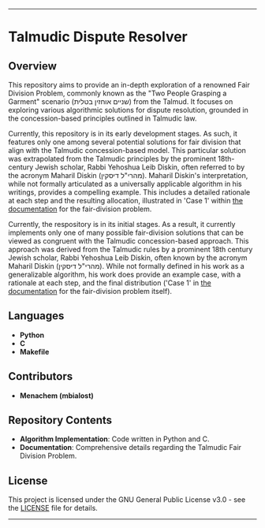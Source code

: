 
---

# Talmudic Dispute Resolver

## Overview
This repository aims to provide an in-depth exploration of a renowned Fair Division Problem, commonly known as the "Two People Grasping a Garment" scenario (שניים אוחזין בטלית) from the Talmud. It focuses on exploring various algorithmic solutions for dispute resolution, grounded in the concession-based principles outlined in Talmudic law. 

Currently, this repository is in its early development stages. As such, it features only one among several potential solutions for fair division that align with the Talmudic concession-based model. This particular solution was extrapolated from the Talmudic principles by the prominent 18th-century Jewish scholar, Rabbi Yehoshua Leib Diskin, often referred to by the acronym Maharil Diskin (מהרי"ל דיסקין). Maharil Diskin's interpretation, while not formally articulated as a universally applicable algorithm in his writings, provides a compelling example. This includes a detailed rationale at each step and the resulting allocation, illustrated in 'Case 1' within [the documentation](once_upon_a_talit.md) for the fair-division problem.

Currently, the respository is in its initial stages. As a result, it currently implements only one of many possible fair-division solutions that can be viewed as congruent with the Talmudic concession-based approach. This approach was derived from the Talmudic rules by a prominent 18th century Jewish scholar, Rabbi Yehoshua Leib Diskin, often known by the acronym Maharil Diskin (מהרי"ל דיסקין). While not formally defined in his work as a generalizable algorithm, his work does provide an example case, with a rationale at each step, and the final distribution ('Case 1' in [the documentation](once_upon_a_talit.md) for the fair-division problem itself).


## Languages
- **Python**
- **C**
- **Makefile**

## Contributors
- **Menachem (mbialost)**

## Repository Contents
- **Algorithm Implementation**: Code written in Python and C.
- **Documentation**: Comprehensive details regarding the Talmudic Fair Division Problem.

## License
This project is licensed under the GNU General Public License v3.0 - see the [LICENSE](LICENSE) file for details.

---